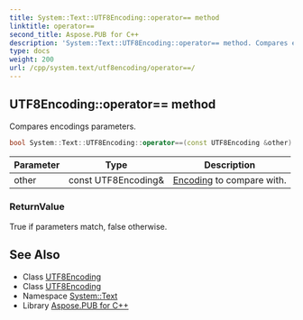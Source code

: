 ```yaml
---
title: System::Text::UTF8Encoding::operator== method
linktitle: operator==
second_title: Aspose.PUB for C++
description: 'System::Text::UTF8Encoding::operator== method. Compares encodings parameters in C++.'
type: docs
weight: 200
url: /cpp/system.text/utf8encoding/operator==/
---
```

## UTF8Encoding::operator== method


Compares encodings parameters.

```cpp
bool System::Text::UTF8Encoding::operator==(const UTF8Encoding &other) const
```


| Parameter | Type | Description |
| --- | --- | --- |
| other | const UTF8Encoding\& | [Encoding](../../encoding/) to compare with. |

### ReturnValue

True if parameters match, false otherwise.

## See Also

* Class [UTF8Encoding](../)
* Class [UTF8Encoding](../)
* Namespace [System::Text](../../)
* Library [Aspose.PUB for C++](../../../)

